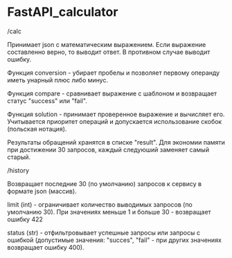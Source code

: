 # FastAPI_calculator

/calc

Принимает json с математическим выражением. Если выражение составленно верно, то выводит ответ. В противном случае выводит ошибку.

Функция conversion - убирает пробелы и позволяет первому операнду иметь унарный плюс либо минус.

Функция compare - сравнивает выражение с шаблоном и возвращает статус "success" или "fail".

Функция solution - принимает проверенное выражение и вычисляет его. Учитывается приоритет операций и допускается использование скобок (польская нотация).

Результаты обращений хранятся в списке "result". Для экономии памяти при достижении 30 запросов, каждый следуюший заменяет самый старый.

/history

Возвращает последние 30 (по умолчанию) запросов к сервису в формате json (массив).

limit (int) - ограничивает количество выводимых запросов (по умолчанию 30). При значениях меньше 1 и больше 30 - возвращает ошибку 422

status (str) - отфильтровывает успешные запросы или запросы с ошибкой (допустимые значения: "succes", "fail" - при других значениях возвращает ошибку 400). 


